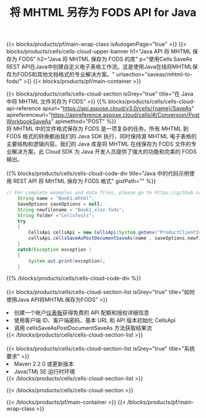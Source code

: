 ﻿---
title: 将 MHTML 另存为 FODS API for Java
description: 用于 Microsoft Excel 和 OpenOffice Calc 的云 API 和 SDK。将电子表格转换为其他格式文件。
url: /zh/java/saveas/mhtml-to-fods/
---
{{< blocks/products/pf/main-wrap-class isAutogenPage="true" >}}
{{< blocks/products/cells/cells-cloud-upper-banner h1="Java API 将 MHTML 保存为 FODS" h2="Java 将 MHTML 保存为 FODS 的库" p="使用Cells SaveAs REST API在Java中创建自定义电子表格工作流。这是使用Java在线将MHTML保存为FODS和其他文档格式的专业解决方案。" urlsection="saveas/mhtml-to-fods/" >}}
{{< blocks/products/pf/main-container >}}

{{< blocks/products/cells/cells-cloud-section isGrey="true" title="在 Java 中将 MHTML 文件另存为 FODS" >}}
{{% blocks/products/cells/cells-cloud-api-reference apiurl="https://api.aspose.cloud/v3.0/cells/{name}/SaveAs" apireferenceurl="https://apireference.aspose.cloud/cells/#/Conversion/PostWorkbookSaveAs" apimethod="POST" %}}
<br/>
将 MHTML 中的文件格式保存为 FODS 是一项复杂的任务。所有 MHTML 到 FODS 格式的转换都由我们的 Java SDK 执行，同时保持源 MHTML 电子表格的主要结构和逻辑内容。我们的 Java 库是将 MHTML 在线保存为 FODS 文件的专业解决方案。此 Cloud SDK 为 Java 开发人员提供了强大的功能和完美的 FODS 输出。
<br/>
<br/>
{{% blocks/products/cells/cells-cloud-code-div title="Java 中的代码示例使用 REST API 将 MHTML 保存为 FODS 格式" gistPath="" %}}
  
```java
// For complete examples and data files, please go to https://github.com/aspose-cells-cloud/aspose-cells-cloud-java/
    String name = "Book1.mhtml";
    SaveOptions saveOptions = null;
    String newfilename = "Book1_xlsx.fods";
    String folder ="CellsTests";
    try 
    {
        CellsApi cellsApi = new CellsApi(System.getenv("ProductClientId"), System.getenv("ProductClientSecret"));
        cellsApi.cellsSaveAsPostDocumentSaveAs(name , saveOptions,newfilename,false,false,folder,null,null,null,true);                       
    }
    catch(Exception exception )
    {
        System.out.print(exception);
    }
```
  
{{% /blocks/products/cells/cells-cloud-code-div %}}
<br/>
<br/>
{{< blocks/products/cells/cells-cloud-section-list isGrey="true" title="如何使用Java API将MHTML保存为FODS" >}}
<li>创建一个帐户<a href="https://dashboard.aspose.cloud/">仪表板</a>获得免费的 API 配额和授权详细信息</li>
<li>使用客户端 ID、客户端密码、基本 URL 和 API 版本初始化 CellsApi</li>
<li>调用 cellsSaveAsPostDocumentSaveAs 方法获取结果流</li>
{{< /blocks/products/cells/cells-cloud-section-list >}}
<br/>
<br/>
{{< blocks/products/cells/cells-cloud-section-list isGrey="true" title="系统要求" >}}
<li>Maven 2.2.0 或更新版本</li>
<li>Java(TM) SE 运行时环境</li>
{{< /blocks/products/cells/cells-cloud-section-list >}}

{{< /blocks/products/cells/cells-cloud-section >}}

{{< /blocks/products/pf/main-container >}}
{{< /blocks/products/pf/main-wrap-class >}}
